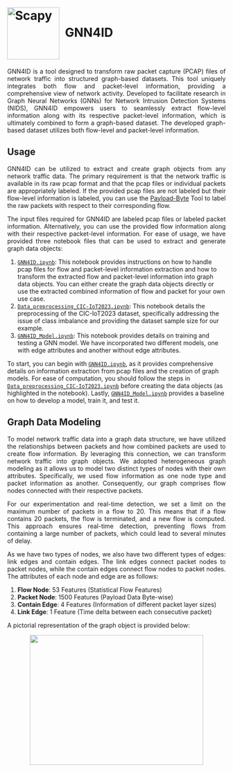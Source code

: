 # <img src="https://github.com/Yasir-ali-farrukh/GNN4ID/assets/93033074/91ff144c-550a-47b3-bc0a-907a77470347" width="120" valign="middle" alt="Scapy" />&nbsp; GNN4ID

<p align="justify">GNN4ID is a tool designed to transform raw packet capture (PCAP) files of network traffic into structured graph-based datasets. This tool uniquely integrates both flow and packet-level information, providing a comprehensive view of network activity. Developed to facilitate research in Graph Neural Networks (GNNs) for Network Intrusion Detection Systems (NIDS), GNN4ID empowers users to seamlessly extract flow-level information along with its respective packet-level information, which is ultimately combined to form a graph-based dataset. The developed graph-based dataset utilizes both flow-level and packet-level information. </p>

## Usage
<p align="justify">
GNN4ID can be utilized to extract and create graph objects from any network traffic data. The primary requirement is that the network traffic is available in its raw pcap format and that the pcap files or individual packets are appropriately labeled. If the provided pcap files are not labeled but their flow-level information is labeled, you can use the <a href="https://github.com/Yasir-ali-farrukh/Payload-Byte">Payload-Byte</a> Tool to label the raw packets with respect to their corresponding flow.

<p align="justify">
The input files required for GNN4ID are labeled pcap files or labeled packet information. Alternatively, you can use the provided flow information along with their respective packet-level information. For ease of usage, we have provided three notebook files that can be used to extract and generate graph data objects:

1. [`GNN4ID.ipynb`](https://github.com/Yasir-ali-farrukh/GNN4ID/blob/main/GNN4ID.ipynb): This notebook provides instructions on how to handle pcap files for flow and packet-level information extraction and how to transform the extracted flow and packet-level information into graph data objects. You can either create the graph data objects directly or use the extracted combined information of flow and packet for your own use case.
2. [`Data_preprocessing_CIC-IoT2023.ipynb`](https://github.com/Yasir-ali-farrukh/GNN4ID/blob/main/Data_preprocessing_CIC-IoT2023.ipynb): This notebook details the preprocessing of the CIC-IoT2023 dataset, specifically addressing the issue of class imbalance and providing the dataset sample size for our example.
3. [`GNN4ID_Model.ipynb`](https://github.com/Yasir-ali-farrukh/GNN4ID/blob/main/GNN4ID_Model.ipynb): This notebook provides details on training and testing a GNN model. We have incorporated two different models, one with edge attributes and another without edge attributes.
</p>




To start, you can begin with [`GNN4ID.ipynb`](https://github.com/Yasir-ali-farrukh/GNN4ID/blob/main/GNN4ID.ipynb), as it provides comprehensive details on information extraction from pcap files and the creation of graph models. For ease of computation, you should follow the steps in [`Data_preprocessing_CIC-IoT2023.ipynb`](https://github.com/Yasir-ali-farrukh/GNN4ID/blob/main/Data_preprocessing_CIC-IoT2023.ipynb) before creating the data objects (as highlighted in the notebook). Lastly, [`GNN4ID_Model.ipynb`](https://github.com/Yasir-ali-farrukh/GNN4ID/blob/main/GNN4ID_Model.ipynb) provides a baseline on how to develop a model, train it, and test it.

## Graph Data Modeling
<p align="justify">
To model network traffic data into a graph data structure, we have utilized the relationships between packets and how combined packets are used to create flow information. By leveraging this connection, we can transform network traffic into graph objects. We adopted heterogeneous graph modeling as it allows us to model two distinct types of nodes with their own attributes. Specifically, we used flow information as one node type and packet information as another. Consequently, our graph comprises flow nodes connected with their respective packets.

<p align="justify">
For our experimentation and real-time detection, we set a limit on the maximum number of packets in a flow to 20. This means that if a flow contains 20 packets, the flow is terminated, and a new flow is computed. This approach ensures real-time detection, preventing flows from containing a large number of packets, which could lead to several minutes of delay.

<p align="justify">
As we have two types of nodes, we also have two different types of edges: link edges and contain edges. The link edges connect packet nodes to packet nodes, while the contain edges connect flow nodes to packet nodes. The attributes of each node and edge are as follows:

1. **Flow Node**: 53 Features (Statistical Flow Features)
2. **Packet Node**: 1500 Features (Payload Data Byte-wise)
3. **Contain Edge**: 4 Features (Information of different packet layer sizes)
4. **Link Edge**: 1 Feature (Time delta between each consecutive packet)

A pictorial representation of the graph object is provided below:

<p align="center">
  <img src="https://github.com/Yasir-ali-farrukh/GNN4ID/assets/93033074/9cf49fed-b68a-4440-bc81-39fbb40afb00" width="400" height="300">
</p>





